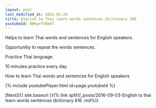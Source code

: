 ```yaml
---
layout: post
last_modified_at: 2021-03-29
title: English to Thai learn words sentences dictionary 369 
youtubeId: BWhyefX8ekY
---
```

 
 
Helps to learn Thai words and sentences for English speakers.

Opportunitiy to repeat the words sentences. 

Practice Thai language. 
 
10 minutes practice every day. 
 
How to learn Thai words and sentences for English speakers 
 
{% include youtubePlayer.html id=page.youtubeId %}
 
 
[Next]({{ site.baseurl }}{% link  split1/_posts/2016-09-03-English to thai learn words sentences dictionary 816 .md%})
 
